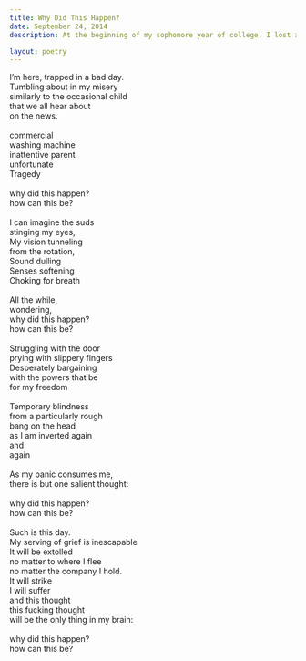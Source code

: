 ```yaml
---
title: Why Did This Happen?
date: September 24, 2014
description: At the beginning of my sophomore year of college, I lost a dear friend to suicide. It took a long time for the reality of the moments of holding his hand and pleading with the cops to bring the paramedics faster to be supplanted by an acceptance that it had really, really, actually happened.

layout: poetry
--- 
```


I’m here, trapped in a bad day.<br>
Tumbling about in my misery<br>
similarly to the occasional child<br>
that we all hear about<br>
on the news.<br>
<br>
commercial<br>
washing machine<br>
inattentive parent<br>
unfortunate <br>
Tragedy<br>
<br>
why did this happen?<br>
how can this be?<br>
<br>
I can imagine the suds<br>
stinging my eyes,<br>
My vision tunneling<br>
from the rotation,<br>
Sound dulling<br>
Senses softening<br>
Choking for breath<br>
<br>
All the while,<br>
wondering,<br>
why did this happen?<br>
how can this be?<br>
<br>
Struggling with the door<br>
prying with slippery fingers<br>
Desperately bargaining<br>
with the powers that be<br>
for my freedom<br>
<br>
Temporary blindness<br>
from a particularly rough<br>
bang on the head<br>
as I am inverted again<br>
and<br>
again<br>
<br>
As my panic consumes me,<br>
there is but one salient thought:<br>
<br>
why did this happen?<br>
how can this be?<br>
<br>
Such is this day.<br>
My serving of grief is inescapable<br>
It will be extolled<br>
no matter to where I flee<br>
no matter the company I hold.<br>
It will strike<br>
I will suffer<br>
and this thought<br>
this fucking thought<br>
will be the only thing in my brain:<br>
<br>
why did this happen?<br>
how can this be?